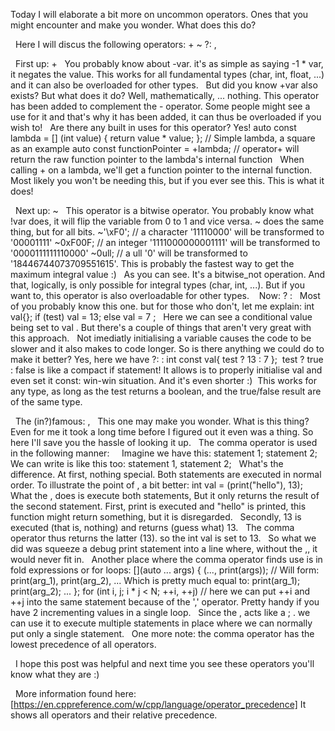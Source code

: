 Today I will elaborate a bit more on uncommon operators. Ones that you might encounter and make you wonder. What does this do?

‎   ‎   Here I will discus the following operators:  +  ~  ?:  , 


‎   ‎   First up: +
‎   ‎   You probably know about -var. it's as simple as saying -1 * var, it negates the value. This works for all fundamental types (char, int, float, ...) and it can also be overloaded for other types.
‎   ‎   But did you know +var also exists? But what does it do? Well, mathematically, ... nothing.  This operator has been added to complement the - operator. Some people might see a use for it and that's why it has been added, it can thus be overloaded if you wish to!
‎   ‎   Are there any built in uses for this operator? Yes!
auto const lambda = [] (int value) { return value * value; };     // Simple lambda, a square as an example
auto const functionPointer = +lambda;                             // operator+  will return the raw function pointer to the lambda's internal function
‎   ‎   When calling + on a lambda, we'll get a function pointer to the internal function. Most likely you won't be needing this, but if you ever see this. This is what it does!

‎   ‎   Next up: ~
‎   ‎   This operator is a bitwise operator. You probably know what !var does, it will flip the variable from 0 to 1 and vice versa. ~ does the same thing, but for all bits.
~'\xF0';   // a character '11110000' will be transformed to '00001111'
~0xF00F;   // an integer '1111000000001111' will be transformed to '0000111111110000'
~0ull;     // a ull '0' will be transformed to '18446744073709551615'. This is probably the fastest way to get the maximum integral value :)
‎   ‎   As you can see. It's a bitwise_not operation. And that, logically, is only possible for integral types (char, int, ...).  But if you want to, this operator is also overloadable for other types.
‎
‎   ‎   Now:   ? : 
‎   ‎   Most of you probably know this one. but for those who don't, let me explain:
int val{};
if (test) val = 13;
else      val = 7 ;
‎   ‎   Here we can see a conditional value being set to  val . But there's a couple of things that aren't very great with this approach.
‎   ‎   Not imediatly initialising a variable causes the code to be slower and it also makes to code longer. So is there anything we could do to make it better? Yes, here we have  ?: :
int const val{ test ? 13 : 7 };
   ‎   test ? true : false  is like a compact if statement! It allows is to properly initialise  val  and even set it const: win-win situation. And it's even shorter :)
   ‎   This works for any type, as long as the test returns a boolean, and the true/false result are of the same type.


‎   ‎   The (in?)famous:  ,
‎   ‎   This one may make you wonder. What is this thing? Even for me it took a long time before I figured out it even was a thing. So here I'll save you the hassle of looking it up.
‎   ‎   The comma operator is used in the following manner:
‎   ‎
‎   ‎   Imagine we have this:
statement 1;
statement 2;
‎   ‎   We can write is like this too:
statement 1, statement 2;
‎   ‎   What's the difference. At first, nothing special. Both statements are executed in normal order. To illustrate the point of , a bit better:
int val = (print("hello"), 13);
‎   ‎   What the , does is execute both statements, But it only returns the result of the second statement.
‎   ‎   First, print is executed and "hello" is printed, this function might return something, but it is disregarded.
‎   ‎   Secondly, 13 is executed (that is, nothing) and returns (guess what) 13.
‎   ‎   The comma operator thus returns the latter (13). so the int  val is set to 13.
‎   ‎   So what we did was squeeze a debug print statement into a line where, without the ,, it would never fit in.
‎   ‎   Another place where the comma operator finds use is in fold expressions or for loops:
[](auto ... args)
{
    (..., print(args));               // Will form:   print(arg_1), print(arg_2), ...    Which is pretty much equal to:    print(arg_1); print(arg_2); ...
};
for (int i, j; i * j < N; ++i, ++j)   // here we can put ++i and ++j into the same statement because of the ',' operator. Pretty handy if you have 2 incrementing values in a single loop.
‎   ‎   Since the , acts like a ; . we can use it to execute multiple statements in place where we can normally put only a single statement.
‎   ‎   One more note:  the comma operator has the lowest precedence of all operators.


‎   ‎   I hope this post was helpful and next time you see these operators you'll know what they are :)

‎   ‎   More information found here: [https://en.cppreference.com/w/cpp/language/operator_precedence]
‎   ‎   It shows all operators and their relative precedence.

